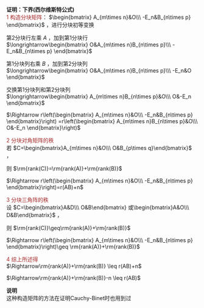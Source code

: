 **证明：下界(西尔维斯特公式)**    
<font color=brown>1 构造分块矩阵</font>： $\begin{bmatrix}    
A_{m\times n}&O\\\ -E_n&B_{n\times p}    
\end{bmatrix}$ ，进行分块初等变换    
    
第2分块行左乘 $A$ ，加到第1分块行    
 $\longrightarrow\begin{bmatrix}    
O&A_{m\times n}B_{n\times p}\\\     
-E_n&B_{n\times p}    
\end{bmatrix}$     
    
第1分块列右乘 $B$ ，加到第2分块列    
 $\longrightarrow\begin{bmatrix}    
O&A_{m\times n}B_{n\times p}\\\     
-E_n&O    
\end{bmatrix}$     
    
交换第1分块列和第2分块列    
 $\longrightarrow\begin{bmatrix}    
A_{m\times n}B_{n\times p}&O\\\     
O&-E_n    
\end{bmatrix}$     
    
 $\Rightarrow r\left(\begin{bmatrix}    
A_{m\times n}&O\\\ -E_n&B_{n\times p}    
\end{bmatrix}\right)    
=r\left(\begin{bmatrix}    
A_{m\times n}B_{n\times p}&O\\\     
O&-E_n    
\end{bmatrix}\right)$     
    
<font color=brown>2 分块对角矩阵的秩</font>    
若 $C=\begin{bmatrix}A_{m\times n}&O\\\ O&B_{p\times q}\end{bmatrix}$ ，    
    
则 $\rm{rank(C)}=\rm{rank(A)}+\rm{rank(B)}$     
    
 $\Rightarrow r\left(\begin{bmatrix}    
A_{m\times n}&O\\\ -E_n&B_{n\times p}    
\end{bmatrix}\right)=r(AB)+n$     
    
<font color=brown>3 分块三角阵的秩</font>    
设 $C=\begin{bmatrix}A&D\\\ O&B\end{bmatrix}    
或\begin{bmatrix}A&O\\\ D&B\end{bmatrix}$ ，    
    
则 $\rm{rank(C)}\geq\rm{rank(A)}+\rm{rank(B)}$     
    
 $\Rightarrow r\left(\begin{bmatrix}    
A_{m\times n}&O\\\ -E_n&B_{n\times p}    
\end{bmatrix}\right)\geq    
\rm{rank(A)}+\rm{rank(B)}$     
    
<font color=brown>4 综上所述得</font>    
 $\Rightarrow\rm{rank(A)}+\rm{rank(B)}    
\leq r(AB)+n$     
    
 $\Rightarrow\rm{rank(A)}+\rm{rank(B)}-n    
\leq r(AB)$     
    
    
**说明**    
这种构造矩阵的方法在证明Cauchy-Binet时也用到过    
